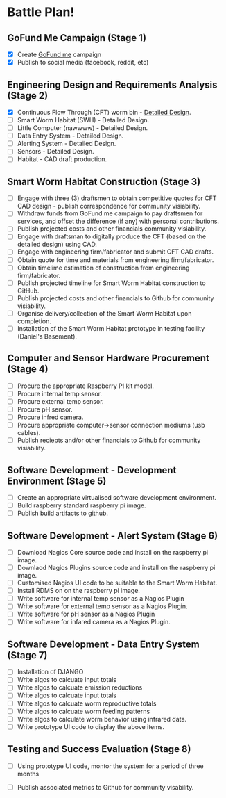 # Battle Plan!

## GoFund Me Campaign (Stage 1) 

- [x] Create [GoFund me](https://www.gofundme.com/manage/smart-worm-farm) campaign
- [x] Publish to social media (facebook, reddit, etc)

## Engineering Design and Requirements Analysis (Stage 2) 

- [x] Continuous Flow Through (CFT) worm bin - [Detailed Design](https://github.com/danielneil/Smart-Worm-Habitat/blob/main/engineering/continuous-flow-worm-bin.MD).
- [ ] Smart Worm Habitat (SWH) - Detailed Design.
- [ ] Little Computer (nawwww) - Detailed Design.
- [ ] Data Entry System - Detailed Design.
- [ ] Alerting System - Detailed Design.
- [ ] Sensors - Detailed Design.
- [ ] Habitat - CAD draft production.

## Smart Worm Habitat Construction (Stage 3)
 
 - [ ] Engage with three (3) draftsmen to obtain competitive quotes for CFT CAD design - publish correspondence for community visiability. 
 - [ ] Withdraw funds from GoFund me campaign to pay draftsmen for services, and offset the difference (if any) with personal contributions.
 - [ ] Publish projected costs and other financials community visiability.
 - [ ] Engage with draftsman to digitally produce the CFT (based on the detailed design) using CAD. 
 - [ ] Engage with engineering firm/fabricator and submit CFT CAD drafts. 
 - [ ] Obtain quote for time and materials from engineering firm/fabricator.
 - [ ] Obtain timelime estimation of construction from engineering firm/fabricator.
 - [ ] Publish projected timeline for Smart Worm Habitat construction to GitHub.
 - [ ] Publish projected costs and other financials to Github for community visiability.
 - [ ] Organise delivery/collection of the Smart Worm Habitat upon completion. 
 - [ ] Installation of the Smart Worm Habitat prototype in testing facility (Daniel's Basement).  

## Computer and Sensor Hardware Procurement (Stage 4)

- [ ] Procure the appropriate Raspberry PI kit model. 
- [ ] Procure internal temp sensor.
- [ ] Procure external temp sensor.
- [ ] Procure pH sensor.
- [ ] Procure infred camera. 
- [ ] Procure appropriate computer->sensor connection mediums (usb cables).
- [ ] Publish reciepts and/or other financials to Github for community visiability.

## Software Development - Development Environment (Stage 5)

- [ ] Create an appropriate virtualised software development environment.
- [ ] Build raspberry standard raspberry pi image.
- [ ] Publish build artifacts to github.

## Software Development - Alert System (Stage 6)

- [ ] Download Nagios Core source code and install on the raspberry pi image.
- [ ] Downlaod Nagios Plugins source code and install on the raspberry pi image.
- [ ] Customised Nagios UI code to be suitable to the Smart Worm Habitat.
- [ ] Install RDMS on on the raspberry pi image.
- [ ] Write software for internal temp sensor as a Nagios Plugin
- [ ] Write software for external temp sensor as a Nagios Plugin.
- [ ] Write software for pH sensor as a Nagios Plugin
- [ ] Write software for infared camera as a Nagios Plugin. 

## Software Development - Data Entry System (Stage 7)

- [ ] Installation of DJANGO
- [ ] Write algos to calcuate input totals
- [ ] Write algos to calcuate emission reductions
- [ ] Write algos to calcuate input totals
- [ ] Write algos to calcuate worm reproductive totals
- [ ] Write algos to calcuate worm feeding patterns
- [ ] Write algos to calculate worm behavior using infrared data.
- [ ] Write prototype UI code to display the above items.

## Testing and Success Evaluation (Stage 8)

- [ ] Using prototype UI code, montor the system for a period of three months
- [ ] Publish associated metrics to Github for community visability.

